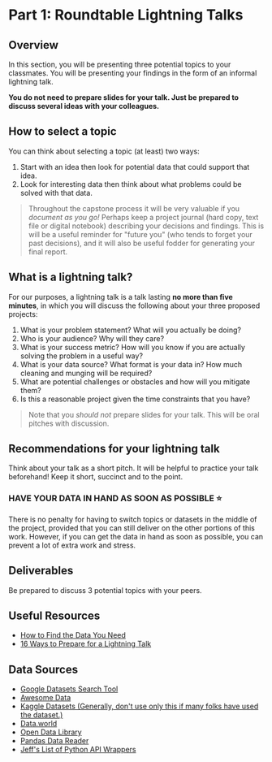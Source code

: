 # Part 1: Roundtable Lightning Talks

## Overview

In this section, you will be presenting three potential topics to your classmates. You will be presenting your findings in the form of an informal lightning talk.

**You do not need to prepare slides for your talk.  Just be prepared to discuss several ideas with your colleagues.**

## How to select a topic

You can think about selecting a topic (at least) two ways:

1. Start with an idea then look for potential data that could support that idea.
2. Look for interesting data then think about what problems could be solved with that data.

> Throughout the capstone process it will be very valuable if you *document as you go!*  Perhaps keep a project journal (hard copy, text file or digital notebook) describing your decisions and findings.  This is will be a useful reminder for "future you" (who tends to forget your past decisions), and it will also be useful fodder for generating your final report.

## What is a lightning talk?

For our purposes, a lightning talk is a talk lasting **no more than five minutes**, in which you will discuss the following about your three proposed projects:

1. What is your problem statement?  What will you actually be doing?
2. Who is your audience?  Why will they care?
3. What is your success metric?  How will you know if you are actually solving the problem in a useful way?
4. What is your data source?  What format is your data in?  How much cleaning and munging will be required?
5. What are potential challenges or obstacles and how will you mitigate them?
6. Is this a reasonable project given the time constraints that you have?


> Note that you *should not* prepare slides for your talk.  This will be oral pitches with discussion.

## Recommendations for your lightning talk

Think about your talk as a short pitch.  It will be helpful to practice your talk beforehand!  Keep it short, succinct and to the point.


### HAVE YOUR DATA IN HAND AS SOON AS POSSIBLE ⭐️

There is no penalty for having to switch topics or datasets in the middle of the project, provided that you can still deliver on the other portions of this work. However, if you can get the data in hand as soon as possible, you can prevent a lot of extra work and stress. 

## Deliverables

Be prepared to discuss 3 potential topics with your peers.

## Useful Resources

- [How to Find the Data You Need](http://flowingdata.com/2009/10/01/30-resources-to-find-the-data-you-need/)
- [16 Ways to Prepare for a Lightning Talk](https://www.semrush.com/blog/16-ways-to-prepare-for-a-lightning-talk/)

## Data Sources 

- [Google Datasets Search Tool](https://toolbox.google.com/datasetsearch)
- [Awesome Data](https://github.com/awesomedata/awesome-public-datasets)
- [Kaggle Datasets (Generally, don't use only this if many folks have used the dataset.)](https://www.kaggle.com/datasets)
- [Data.world](https://data.world/)
- [Open Data Library](https://opendatalibrary.com/)
- [Pandas Data Reader](https://pandas-datareader.readthedocs.io/en/latest/remote_data.html)
- [Jeff's List of Python API Wrappers](https://github.com/discdiver/list-of-python-api-wrappers) 

